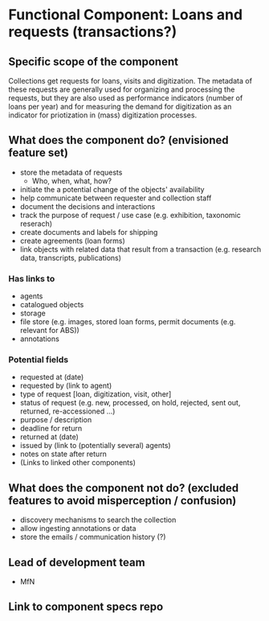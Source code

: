 Functional Component: Loans and requests  (transactions?)
=======================

## Specific scope of the component

Collections get requests for loans, visits and digitization. The metadata of these requests are generally used for organizing and processing the requests, but they are also used as performance indicators (number of loans per year) and for measuring the demand for digitization as an indicator for priotization in (mass) digitization processes.

## What does the component do? (envisioned feature set)

* store the metadata of requests
   * Who, when, what, how?
* initiate the a potential change of the objects' availability
* help communicate between requester and collection staff
* document the decisions and interactions
* track the purpose of request / use case (e.g. exhibition, taxonomic reserach)
* create documents and labels for shipping
* create agreements (loan forms)
* link objects with related data that result from a transaction (e.g. research data, transcripts, publications)

### Has links to
* agents
* catalogued objects
* storage
* file store (e.g. images, stored loan forms, permit documents (e.g. relevant for ABS))
* annotations

### Potential fields
* requested at (date)
* requested by (link to agent)
* type of request [loan, digitization, visit, other]
* status of request (e.g. new, processed, on hold, rejected, sent out, returned, re-accessioned ...)
* purpose / description
* deadline for return
* returned at (date)
* issued by (link to (potentially several) agents)
* notes on state after return
* (Links to linked other components)

## What does the component __not__ do? (excluded features to avoid misperception / confusion)
* discovery mechanisms to search the collection
* allow ingesting annotations or data
* store the emails / communication history (?)

## Lead of development team
* MfN

## Link to component specs repo